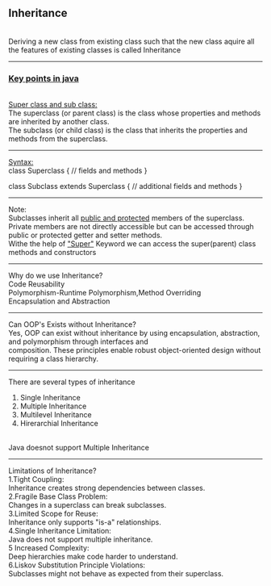 <h2>⁡⁣⁣⁢Inheritance⁡</h2>
<br>
Deriving a new class from existing class such that the new class aquire all the features of existing classes is called Inheritance
<br>
<hr>
<h3><u>Key points in java</u>⁡</h3><br>
<u>⁡⁣⁣⁢Super class and sub class:⁡</u><br>
The superclass (or parent class) is the class whose properties and methods are inherited by another class.<br>
The subclass (or child class) is the class that inherits the properties and methods from the superclass.<br>
<hr>
<u>Syntax:</u><br>
⁡⁣⁢⁣class Superclass {
    // fields and methods
}

class Subclass extends Superclass {
    // additional fields and methods
}⁡
<hr>
⁡⁣⁣⁢Note:⁡<br>
Subclasses inherit all <u>⁡⁣⁢⁣public and protected</u>⁡ members of the superclass. Private members are not directly accessible but can be accessed through public or protected getter and setter methods.<br>
Withe the help of <u>⁡⁣⁢⁣"Super"</u>⁡ Keyword we can access the super(parent) class methods and constructors<br>

<hr>
Why do we use Inheritance?<br>
Code Reusability<br>
Polymorphism-Runtime Polymorphism,Method Overriding<br>
Encapsulation and Abstraction<br>
<hr>
Can OOP's Exists without Inheritance?<br>
Yes, OOP can exist without inheritance by using encapsulation, abstraction, and polymorphism through interfaces and<br>composition. These principles enable robust object-oriented design without requiring a class hierarchy.<br>
<hr>
There are several types of inheritance
<ol>
<li>Single Inheritance</li>
<li>Multiple Inheritance</li>
<li>Multilevel Inheritance</li>
<li>Hirerarchial Inheritance</li>
</ol><br>
Java doesnot support Multiple Inheritance
<hr>
Limitations of Inheritance?<br>
1.Tight Coupling:<br> Inheritance creates strong dependencies between classes.<br>
2.Fragile Base Class Problem:<br> Changes in a superclass can break subclasses.<br>
3.Limited Scope for Reuse:<br> Inheritance only supports "is-a" relationships.<br>
4.Single Inheritance Limitation:<br> Java does not support multiple inheritance.<br>
5 Increased Complexity:<br> Deep hierarchies make code harder to understand.<br>
6.Liskov Substitution Principle Violations:<br> Subclasses might not behave as expected from their superclass.<br>


